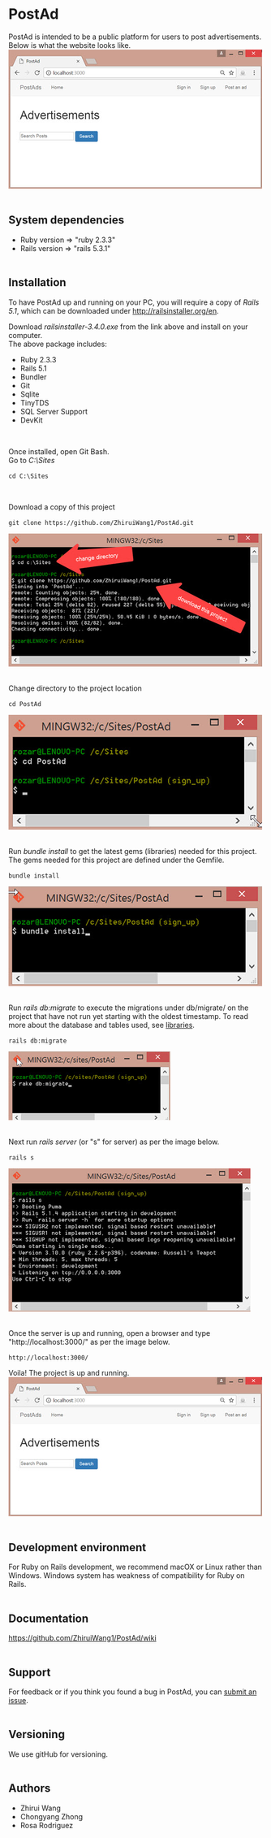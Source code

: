 # PostAd
PostAd is intended to be a public platform for users to post advertisements. <br />
Below is what the website looks like. <br />
<img src="https://github.com/rozar17/proj2/blob/master/img/1.%20index.jpg"/> <br /><br />



## System dependencies
* Ruby version 		=>		"ruby 2.3.3"
* Rails version 	=>		"rails 5.3.1" <br /><br />



## Installation
To have PostAd up and running on your PC, you will require a copy of _Rails 5.1_, which can be downloaded under http://railsinstaller.org/en. <br />

Download _railsinstaller-3.4.0.exe_ from the link above and install on your computer. <br />
The above package includes:
*	Ruby 2.3.3
*	Rails 5.1
*	Bundler
*	Git
*	Sqlite
*	TinyTDS
*	SQL Server Support
*	DevKit
<br />


Once installed, open Git Bash. <br />
Go to _C:\Sites_
```
cd C:\Sites
```
<br />



Download a copy of this project
```
git clone https://github.com/ZhiruiWang1/PostAd.git
```
<img src="https://github.com/rozar17/proj2/blob/master/img/2.%20gitBash_download.jpg"/> <br /><br />



Change directory to the project location
```
cd PostAd
```
<img src="https://github.com/rozar17/proj2/blob/master/img/3.%20gitBash.jpg"/> <br /><br />



Run _bundle install_ to get the latest gems (libraries) needed for this project. <br />
The gems needed for this project are defined under the Gemfile.
```
bundle install
```
<img src="https://github.com/rozar17/proj2/blob/master/img/4.%20bundle%20install.jpg"/> <br /><br />



Run _rails db:migrate_ to execute the migrations under db/migrate/ on the project that have not run yet starting with the oldest timestamp. To read more about the database and tables used, see [libraries](https://github.com/ZhiruiWang1/PostAd/wiki/Libraries).



```
rails db:migrate
```
<img src="https://github.com/rozar17/proj2/blob/master/img/5.%20db%20migrate.jpg"/> <br /><br />



Next run _rails server_ (or "s" for server) as per the image below.
```
rails s
```
<img src="https://github.com/rozar17/proj2/blob/master/img/6.%20rails%20s.jpg"/> <br /><br />



Once the server is up and running, open a browser and type "http://localhost:3000/" as per the image below.
```
http://localhost:3000/
```
Voila! The project is up and running. <br />
<img src="https://github.com/rozar17/proj2/blob/master/img/1.%20index.jpg"/> <br /><br />



## Development environment
For Ruby on Rails development, we recommend macOX or Linux rather than Windows. Windows system has weakness of compatibility for Ruby on Rails. <br /><br />



## Documentation
https://github.com/ZhiruiWang1/PostAd/wiki <br /><br />



## Support
For feedback or if you think you found a bug in PostAd, you can [submit an issue](https://github.com/ZhiruiWang1/PostAd/issues/new).<br /><br />



## Versioning
We use gitHub for versioning. <br /><br />



## Authors
* Zhirui Wang
* Chongyang Zhong
* Rosa Rodriguez <br />



